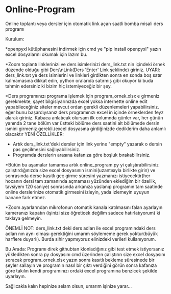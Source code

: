 # Online-Program
Online toplantı veya dersler için otomatik link açan saatli bomba misali ders programı

Kurulum:


*openpyxl kütüphanesini indirmek için cmd ye "pip install openpyxl" yazın excel dosyalarını okumak için lazım bu.


*Zoom toplantı linklerinizi ve ders isimlerinizi ders_link.txt nin içindeki örnek düzende olduğu gibi Ders\nLink(Ders 'Enter' Link şeklinde) giriniz.
  UYARI: ders_link.txt ye ders isimlerini ve linkleri girdikten sonra en sonda boş satır kalmamasına dikkat edin, python oralarıda satırmış gibi okuyor ki buda tahmin        edersiniz ki bizim hiç istemiyeceğiz bir şey.


*Ders programınızı programa işlemek için program_ornek.xlsx e girmeniz gerekmekte, şayet bilgisiyarınızda excel yoksa internette online edit yapabileceğiniz siteler mevcut ordan gerekli düzenlemeleri yapabilirsiniz. eğer bunu başardıysanız ders programınızı excel in içinde örneklerden feyz alarak giriniz. Kabaca anlatıcak olursam ilk columnda günler var, her günün yanında 2 tane bölüm var üstteki bölüme ders saatini alt bölümede dersin ismini girmeniz gerekli.(excel dosyasına girdiğinizde dediklerim daha anlamlı olacaktır
YENİ ÖZELLİKLER:
* Artık ders_link.txt'deki dersler için link yerine "empty" yazarak o dersin pas geçilmesini sağlıyabilirsiniz.
* Programda derslerin arasına kafanıza göre boşluk bırakabilirsiniz.


*Bütün bu aşamalar tamamsa artık online_program.py yi çalıştırabilirsiniz çalıştırdığınızda size excel dosyasının ismini(uzantısıyla birlikte girin) ve sonrasında derse kasıtlı geç girme süresini yazmanızı istiyecektir(her hocanın dersi tam zamanında açmaması yüzünden eklediğim bir özellik, tavsiyem 120 saniye) sonrasında arkanıza yaslanıp programın tam saatinde online derslerinize otomatik girmesini izleyin, yada izlemeyin uyuyun banane fark etmez.


*Zoom ayarlarından mikrofonun otomatik kanala katılmasını falan ayarlayın kameranızı kapatın (işinizi size öğreticek değilim sadece hatırlatıyorum) ki taklaya gelmeyin.


ÖNEMLİ NOT:
ders_link.txt deki ders adları ile excel programındaki ders adları nın aynı olması gerektiğini umarım söylememe gerek yoktur(büyük harflere duyarlı). Burda sihir yapmıyoruz elinizdeki verileri kullanıyorum.


Bu Arada:
Programı direk githubtan klonladığınız gibi test etmek istiyorsanız yükledikten sonra py dosyasını cmd üzerinden çalıştırın size excel dosyasını soracak program_ornek.xlsx yazın sonra kasıtlı bekleme süresinede bir şeyler sallayın ve programın nasıl bir çıktı verdiğini görün sonra kafanıza göre takılın kendi programınızı ordaki excel programına benzicek şekilde uyarlayın.


Sağlıcakla kalın hepinize selam olsun, umarım işinize yarar...
